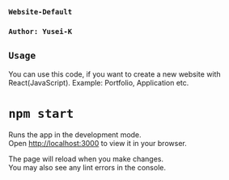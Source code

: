 ### `Website-Default`

### `Author: Yusei-K`

## `Usage`
 You can use this code, if you want to create a new website with React(JavaScript).
 Example: Portfolio, Application etc.

# `npm start`

Runs the app in the development mode.\
Open [http://localhost:3000](http://localhost:3000) to view it in your browser.

The page will reload when you make changes.\
You may also see any lint errors in the console.

